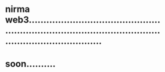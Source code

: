 # nirma web3...................................................................................................................................
# soon..........

